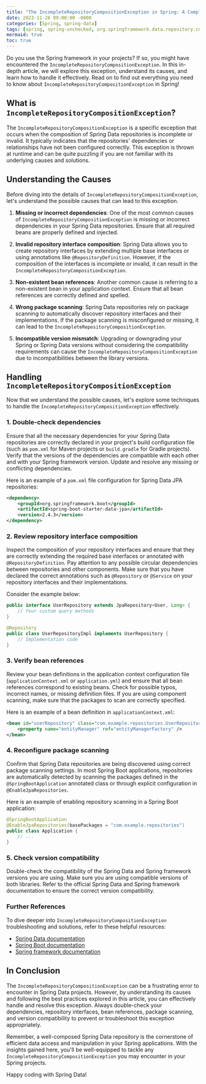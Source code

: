 ```yaml
---
title: "The IncompleteRepositoryCompositionException in Spring: A Complete Guide"
date: 2023-11-26 09:00:00 -0000
categories: [Spring, spring-data]
tags: [spring, spring-unchecked, org.springframework.data.repository.core.support]
mermaid: true
toc: true
---
```



Do you use the Spring framework in your projects? If so, you might have encountered the `IncompleteRepositoryCompositionException`. In this in-depth article, we will explore this exception, understand its causes, and learn how to handle it effectively. Read on to find out everything you need to know about `IncompleteRepositoryCompositionException` in Spring!

## What is `IncompleteRepositoryCompositionException`?

The `IncompleteRepositoryCompositionException` is a specific exception that occurs when the composition of Spring Data repositories is incomplete or invalid. It typically indicates that the repositories' dependencies or relationships have not been configured correctly. This exception is thrown at runtime and can be quite puzzling if you are not familiar with its underlying causes and solutions.

## Understanding the Causes

Before diving into the details of `IncompleteRepositoryCompositionException`, let's understand the possible causes that can lead to this exception.

1. **Missing or incorrect dependencies**: One of the most common causes of `IncompleteRepositoryCompositionException` is missing or incorrect dependencies in your Spring Data repositories. Ensure that all required beans are properly defined and injected.

2. **Invalid repository interface composition**: Spring Data allows you to create repository interfaces by extending multiple base interfaces or using annotations like `@RepositoryDefinition`. However, if the composition of the interfaces is incomplete or invalid, it can result in the `IncompleteRepositoryCompositionException`.

3. **Non-existent bean references**: Another common cause is referring to a non-existent bean in your application context. Ensure that all bean references are correctly defined and spelled.

4. **Wrong package scanning**: Spring Data repositories rely on package scanning to automatically discover repository interfaces and their implementations. If the package scanning is misconfigured or missing, it can lead to the `IncompleteRepositoryCompositionException`.

5. **Incompatible version mismatch**: Upgrading or downgrading your Spring or Spring Data versions without considering the compatibility requirements can cause the `IncompleteRepositoryCompositionException` due to incompatibilities between the library versions.

## Handling `IncompleteRepositoryCompositionException`

Now that we understand the possible causes, let's explore some techniques to handle the `IncompleteRepositoryCompositionException` effectively.

### 1. Double-check dependencies

Ensure that all the necessary dependencies for your Spring Data repositories are correctly declared in your project's build configuration file (such as `pom.xml` for Maven projects or `build.gradle` for Gradle projects). Verify that the versions of the dependencies are compatible with each other and with your Spring framework version. Update and resolve any missing or conflicting dependencies.

Here is an example of a `pom.xml` file configuration for Spring Data JPA repositories:

```xml
<dependency>
    <groupId>org.springframework.boot</groupId>
    <artifactId>spring-boot-starter-data-jpa</artifactId>
    <version>2.4.3</version>
</dependency>
```

### 2. Review repository interface composition

Inspect the composition of your repository interfaces and ensure that they are correctly extending the required base interfaces or annotated with `@RepositoryDefinition`. Pay attention to any possible circular dependencies between repositories and other components. Make sure that you have declared the correct annotations such as `@Repository` or `@Service` on your repository interfaces and their implementations.

Consider the example below:

```java
public interface UserRepository extends JpaRepository<User, Long> {
    // Your custom query methods
}

@Repository
public class UserRepositoryImpl implements UserRepository {
    // Implementation code
}
```

### 3. Verify bean references

Review your bean definitions in the application context configuration file (`applicationContext.xml` or `application.yml`) and ensure that all bean references correspond to existing beans. Check for possible typos, incorrect names, or missing definition files. If you are using component scanning, make sure that the packages to scan are correctly specified.

Here is an example of a bean definition in `applicationContext.xml`:

```xml
<bean id="userRepository" class="com.example.repositories.UserRepositoryImpl">
    <property name="entityManager" ref="entityManagerFactory" />
</bean>
```

### 4. Reconfigure package scanning

Confirm that Spring Data repositories are being discovered using correct package scanning settings. In most Spring Boot applications, repositories are automatically detected by scanning the packages defined in the `@SpringBootApplication` annotated class or through explicit configuration in `@EnableJpaRepositories`.

Here is an example of enabling repository scanning in a Spring Boot application:

```java
@SpringBootApplication
@EnableJpaRepositories(basePackages = "com.example.repositories")
public class Application {
    // ...
}
```

### 5. Check version compatibility

Double-check the compatibility of the Spring Data and Spring framework versions you are using. Make sure you are using compatible versions of both libraries. Refer to the official Spring Data and Spring framework documentation to ensure the correct version compatibility.

### Further References

To dive deeper into `IncompleteRepositoryCompositionException` troubleshooting and solutions, refer to these helpful resources:

- [Spring Data documentation](https://docs.spring.io/spring-data/commons/docs/current/reference/html/#repositories.composing-repositories)
- [Spring Boot documentation](https://docs.spring.io/spring-boot/docs/current/reference/htmlsingle/#boot-features-spring-data-jpa-repositories)
- [Spring framework documentation](https://docs.spring.io/spring-framework/docs/current/reference/html/core.html#beans)

## In Conclusion

The `IncompleteRepositoryCompositionException` can be a frustrating error to encounter in Spring Data projects. However, by understanding its causes and following the best practices explored in this article, you can effectively handle and resolve this exception. Always double-check your dependencies, repository interfaces, bean references, package scanning, and version compatibility to prevent or troubleshoot this exception appropriately.

Remember, a well-composed Spring Data repository is the cornerstone of efficient data access and manipulation in your Spring applications. With the insights gained here, you'll be well-equipped to tackle any `IncompleteRepositoryCompositionException` you may encounter in your Spring projects.

Happy coding with Spring Data!

